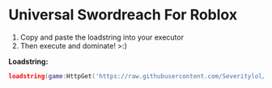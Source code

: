 # Universal Swordreach For Roblox
1. Copy and paste the loadstring into your executor
2. Then execute and dominate! >:)

**Loadstring:**
```lua
loadstring(game:HttpGet('https://raw.githubusercontent.com/Severitylol/swordreach/main/swordreach.lua')()
```
